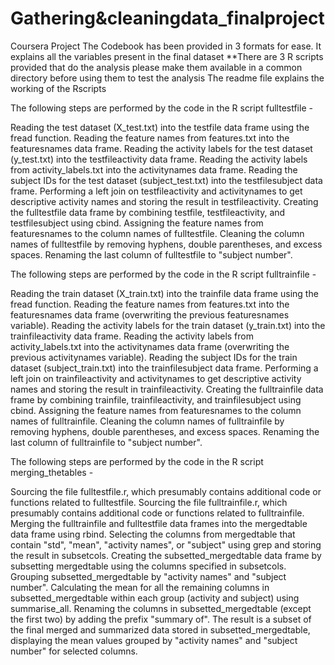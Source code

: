 # Gathering&cleaningdata_finalproject
 Coursera Project
The Codebook has been provided in 3 formats for ease. It explains all the variables present 
in the final dataset
**There are 3 R scripts provided that do the analysis please make them available in a common directory
before using them to test the analysis 
The readme file explains the working of the Rscripts 

The following steps are performed by the code in the R script fulltestfile - 

Reading the test dataset (X_test.txt) into the testfile data frame using the fread function.
Reading the feature names from features.txt into the featuresnames data frame.
Reading the activity labels for the test dataset (y_test.txt) into the testfileactivity data frame.
Reading the activity labels from activity_labels.txt into the activitynames data frame.
Reading the subject IDs for the test dataset (subject_test.txt) into the testfilesubject data frame.
Performing a left join on testfileactivity and activitynames to get descriptive activity names and storing the result in testfileactivity.
Creating the fulltestfile data frame by combining testfile, testfileactivity, and testfilesubject using cbind.
Assigning the feature names from featuresnames to the column names of fulltestfile.
Cleaning the column names of fulltestfile by removing hyphens, double parentheses, and excess spaces.
Renaming the last column of fulltestfile to "subject number".

The following steps are performed by the code in the R script fulltrainfile -

Reading the train dataset (X_train.txt) into the trainfile data frame using the fread function.
Reading the feature names from features.txt into the featuresnames data frame (overwriting the previous featuresnames variable).
Reading the activity labels for the train dataset (y_train.txt) into the trainfileactivity data frame.
Reading the activity labels from activity_labels.txt into the activitynames data frame (overwriting the previous activitynames variable).
Reading the subject IDs for the train dataset (subject_train.txt) into the trainfilesubject data frame.
Performing a left join on trainfileactivity and activitynames to get descriptive activity names and storing the result in trainfileactivity.
Creating the fulltrainfile data frame by combining trainfile, trainfileactivity, and trainfilesubject using cbind.
Assigning the feature names from featuresnames to the column names of fulltrainfile.
Cleaning the column names of fulltrainfile by removing hyphens, double parentheses, and excess spaces.
Renaming the last column of fulltrainfile to "subject number".

The following steps are performed by the code in the R script merging_thetables - 

Sourcing the file fulltestfile.r, which presumably contains additional code or functions related to fulltestfile.
Sourcing the file fulltrainfile.r, which presumably contains additional code or functions related to fulltrainfile.
Merging the fulltrainfile and fulltestfile data frames into the mergedtable data frame using rbind.
Selecting the columns from mergedtable that contain "std", "mean", "activity names", or "subject" using grep and storing the result in subsetcols.
Creating the subsetted_mergedtable data frame by subsetting mergedtable using the columns specified in subsetcols.
Grouping subsetted_mergedtable by "activity names" and "subject number".
Calculating the mean for all the remaining columns in subsetted_mergedtable within each group (activity and subject) using summarise_all.
Renaming the columns in subsetted_mergedtable (except the first two) by adding the prefix "summary of".
The result is a subset of the final merged and summarized data stored in subsetted_mergedtable, displaying the mean values grouped by "activity names" and "subject number" for selected columns.